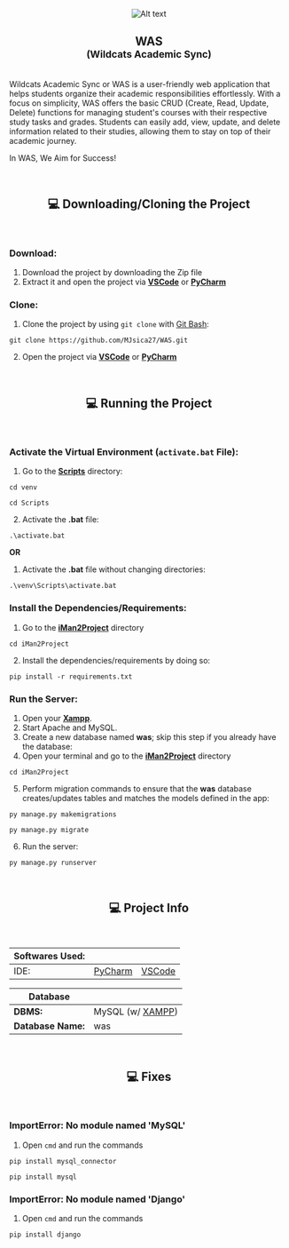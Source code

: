 <p align="center">
  <img src="https://i.imgur.com/zMWjD2l.png" alt="Alt text" title="WAS LOGO">
</p>

<h2 align='center'>WAS<br><sub align='center'>(Wildcats Academic Sync)</sub></h2>
<br>
Wildcats Academic Sync or WAS is a user-friendly web application that helps students organize their academic responsibilities effortlessly. With a focus on simplicity, WAS offers the basic CRUD (Create, Read, Update, Delete) functions for managing student's courses with their respective study tasks and grades. Students can easily add, view, update, and delete information related to their studies, allowing them to stay on top of their academic journey.

In WAS, We Aim for Success!

<br>

<h2 align='center'>💻 Downloading/Cloning the Project</h2>
<br>

### Download:
1. Download the project by downloading the Zip file
2. Extract it and open the project via **[VSCode](https://code.visualstudio.com/)** or **[PyCharm](https://www.jetbrains.com/pycharm/)**
### Clone:
1. Clone the project by using `git clone` with [Git Bash](https://git-scm.com/downloads):
```
git clone https://github.com/MJsica27/WAS.git
```
2. Open the project via **[VSCode](https://code.visualstudio.com/)** or **[PyCharm](https://www.jetbrains.com/pycharm/)**

<br>

<h2 align='center'>💻 Running the Project</h2>
<br>

### Activate the Virtual Environment (`activate.bat` File):
1. Go to the **[Scripts](https://github.com/MJsica27/WAS/tree/main/venv/Scripts)** directory:
```
cd venv
```
```
cd Scripts
```
2. Activate the **.bat** file:
```
.\activate.bat
```
**OR**
1. Activate the **.bat** file without changing directories:
```
.\venv\Scripts\activate.bat
```
### Install the Dependencies/Requirements:
1. Go to the **[iMan2Project](https://github.com/MJsica27/WAS/tree/main/iMan2Project)** directory
```
cd iMan2Project
```
2. Install the dependencies/requirements by doing so:
```
pip install -r requirements.txt
```
### Run the Server:
1. Open your **[Xampp](https://www.apachefriends.org/)**.
2. Start Apache and MySQL.
3. Create a new database named **was**; skip this step if you already have the database:
4. Open your terminal and go to the **[iMan2Project](https://github.com/MJsica27/WAS/tree/main/iMan2Project)** directory
```
cd iMan2Project
```
5. Perform migration commands to ensure that the **was** database creates/updates tables and matches the models defined in the app:
```
py manage.py makemigrations
```
```
py manage.py migrate
```
6. Run the server:
```
py manage.py runserver
```

<br>

<h2 align='center'>💻 Project Info</h2>
<br>

| Softwares Used: | | | 
| ------ | ------- | ------ |
| IDE: | [PyCharm](https://www.jetbrains.com/pycharm/) | [VSCode](https://code.visualstudio.com/) | 

| Database | |
| ------ | ------ | 
| **DBMS:** | MySQL (w/ [XAMPP](https://www.apachefriends.org/)) |
| **Database Name:** | was |

<br>

<h2 align='center'>💻 Fixes</h2>
<br>

### ImportError: No module named 'MySQL'
1. Open `cmd` and run the commands
```
pip install mysql_connector
```
```
pip install mysql
```

### ImportError: No module named 'Django'
1. Open `cmd` and run the commands
```
pip install django
```